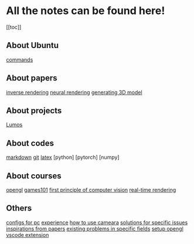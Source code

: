 # All the notes can be found here!
[[toc]]

## About Ubuntu
[commands](/notes/ubuntu/ubuntu)

## About papers
[inverse rendering](/notes/paper/inverse_rendering)
[neural rendering](/notes/paper/neural_rendering)
[generating 3D model](/notes/paper/generating_3D_model)

## About projects
[Lumos](/notes/project/Lumos)

## About codes
[markdown](/notes/code/markdown)
[git](/notes/code/git)
[latex](/notes/code/latex)
[python]
[pytorch]
[numpy]

## About courses
[opengl](/notes/course/learn_opengl)
[games101](/notes/course/games101)
[first principle of computer vision](/notes/course/first_principle.md)
[real-time rendering](/notes/course/real-time-rendering.md)

## Others
[configs for pc](/notes/others/configs)
[experience](/notes/others/experience.md)
[how to use cameara](/notes/others/camera.md)
[solutions for specific issues](/notes/others/answers)
[inspirations from papers](/notes/others/inspiration)
[existing problems in specific fields](/notes/others/problems-in-fields)
[setup opengl](/notes/others/setup_opengl)
[vscode extension](/notes/others/vscode_extension)
